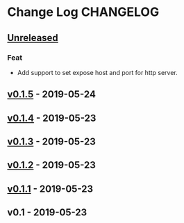 # Change Log CHANGELOG

## [Unreleased]

### Feat
- Add support to set expose host and port for http server.


## [v0.1.5] - 2019-05-24

## [v0.1.4] - 2019-05-23

## [v0.1.3] - 2019-05-23

## [v0.1.2] - 2019-05-23

## [v0.1.1] - 2019-05-23

## v0.1 - 2019-05-23

[Unreleased]: https://github.com/lfdominguez/openvpn-access-exporter/compare/v0.1.5...HEAD
[v0.1.5]: https://github.com/lfdominguez/openvpn-access-exporter/compare/v0.1.4...v0.1.5
[v0.1.4]: https://github.com/lfdominguez/openvpn-access-exporter/compare/v0.1.3...v0.1.4
[v0.1.3]: https://github.com/lfdominguez/openvpn-access-exporter/compare/v0.1.2...v0.1.3
[v0.1.2]: https://github.com/lfdominguez/openvpn-access-exporter/compare/v0.1.1...v0.1.2
[v0.1.1]: https://github.com/lfdominguez/openvpn-access-exporter/compare/v0.1...v0.1.1
